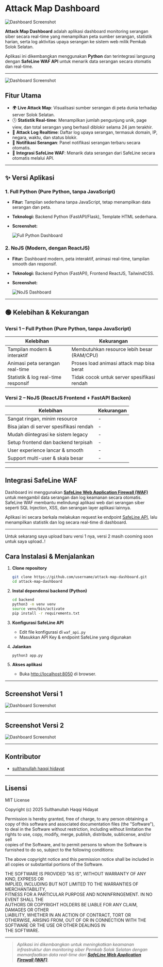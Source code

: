 # Attack Map Dashboard

![Dashboard Screenshot](./Screenshot2.png)

**Attack Map Dashboard** adalah aplikasi dashboard monitoring serangan siber secara real-time yang menampilkan peta sumber serangan, statistik harian, serta log aktivitas upaya serangan ke sistem web milik Pemkab Solok Selatan.

Aplikasi ini dikembangkan menggunakan **Python** dan terintegrasi langsung dengan **SafeLine WAF API** untuk menarik data serangan secara otomatis dan real-time.

---
![Dashboard Screenshot](./Screenshot1.png)
## Fitur Utama

- 🌍 **Live Attack Map**: Visualisasi sumber serangan di peta dunia terhadap server Solok Selatan.
- 🕒 **Statistik Real-time**: Menampilkan jumlah pengunjung unik, page view, dan total serangan yang berhasil diblokir selama 24 jam terakhir.
- 📜 **Attack Log Realtime**: Daftar log upaya serangan, termasuk domain, IP, negara, waktu, dan status blokir.
- 🔴 **Notifikasi Serangan**: Panel notifikasi serangan terbaru secara otomatis.
- 🔗 **Integrasi SafeLine WAF**: Menarik data serangan dari SafeLine secara otomatis melalui API.

---

## ✨ Versi Aplikasi

### 1. Full Python (Pure Python, tanpa JavaScript)
- **Fitur:** Tampilan sederhana tanpa JavaScript, tetap menampilkan data serangan dan peta.
- **Teknologi:** Backend Python (FastAPI/Flask), Template HTML sederhana.
- **Screenshot:**

  ![Full Python Dashboard](Screenshot1.png)

### 2. NoJS (Modern, dengan ReactJS)
- **Fitur:** Dashboard modern, peta interaktif, animasi real-time, tampilan smooth dan responsif.
- **Teknologi:** Backend Python (FastAPI), Frontend ReactJS, TailwindCSS.
- **Screenshot:**

  ![NoJS Dashboard](Screenshot2.png)

---

## 🟢 Kelebihan & Kekurangan

### Versi 1 – Full Python (Pure Python, tanpa JavaScript)
| Kelebihan                             | Kekurangan                                     |
|----------------------------------------|------------------------------------------------|
| Tampilan modern & interaktif           | Membutuhkan resource lebih besar (RAM/CPU)     |
| Animasi peta serangan real-time        | Proses load animasi attack map bisa berat      |
| Statistik & log real-time responsif    | Tidak cocok untuk server spesifikasi rendah     |


### Versi 2 – NoJS (ReactJS Frontend + FastAPI Backen)
| Kelebihan                                | Kekurangan                                  |
|-------------------------------------------|---------------------------------------------|
| Sangat ringan, minim resource             | -                    |
| Bisa jalan di server spesifikasi rendah   | -                    |
| Mudah diintegrasi ke sistem legacy        | -            |
| Setup frontend dan backend terpisah       | -            |
| User experience lancar & smooth        | -  |
| Support multi-user & skala besar       | -            |

---

## Integrasi SafeLine WAF

Dashboard ini menggunakan [**SafeLine Web Application Firewall (WAF)**](https://www.chaitin.cn/en/safeline/) untuk mengambil data serangan dan log keamanan secara otomatis.  
SafeLine WAF membantu melindungi aplikasi web dari serangan siber seperti SQL Injection, XSS, dan serangan layer aplikasi lainnya.

Aplikasi ini secara berkala melakukan request ke endpoint [SafeLine API](https://docs.chaitin.cn/safeline/), lalu menampilkan statistik dan log secara real-time di dashboard.

---

Untuk sekarang saya upload baru versi 1 nya, versi 2 masih cooming soon untuk saya upload..!

## Cara Instalasi & Menjalankan

1. **Clone repository**
    ```bash
    git clone https://github.com/username/attack-map-dashboard.git
    cd attack-map-dashboard
    ```

2. **Instal dependensi backend (Python)**
    ```bash
    cd backend
    python3 -m venv venv
    source venv/bin/activate
    pip install -r requirements.txt
    ```

3. **Konfigurasi SafeLine API**
    - Edit file konfigurasi di `waf_api.py`
    - Masukkan API Key & endpoint SafeLine yang digunakan

4. **Jalankan**
    ```bash
    python3 app.py
    ```

7. **Akses aplikasi**
    - Buka [http://localhost:8050](http://localhost:8050) di browser.

---

## Screenshot Versi 1

![Dashboard Screenshot](./Screenshot1.png)

---

## Screenshot Versi 2

![Dashboard Screenshot](./Screenshot2.png)

---

## Kontributor

- [sulthanullah haqqi hidayat](mailto:sulthanullahh@gmail.com)

---

## Lisensi

MIT License

Copyright (c) 2025 Sulthanullah Haqqi Hidayat

Permission is hereby granted, free of charge, to any person obtaining a copy
of this software and associated documentation files (the "Software"), to deal
in the Software without restriction, including without limitation the rights
to use, copy, modify, merge, publish, distribute, sublicense, and/or sell    
copies of the Software, and to permit persons to whom the Software is        
furnished to do so, subject to the following conditions:                      

The above copyright notice and this permission notice shall be included in   
all copies or substantial portions of the Software.                           

THE SOFTWARE IS PROVIDED "AS IS", WITHOUT WARRANTY OF ANY KIND, EXPRESS OR   
IMPLIED, INCLUDING BUT NOT LIMITED TO THE WARRANTIES OF MERCHANTABILITY,     
FITNESS FOR A PARTICULAR PURPOSE AND NONINFRINGEMENT. IN NO EVENT SHALL THE  
AUTHORS OR COPYRIGHT HOLDERS BE LIABLE FOR ANY CLAIM, DAMAGES OR OTHER       
LIABILITY, WHETHER IN AN ACTION OF CONTRACT, TORT OR OTHERWISE, ARISING FROM,
OUT OF OR IN CONNECTION WITH THE SOFTWARE OR THE USE OR OTHER DEALINGS IN    
THE SOFTWARE.

---

> _Aplikasi ini dikembangkan untuk meningkatkan keamanan infrastruktur dan monitoring siber Pemkab Solok Selatan dengan memanfaatkan data real-time dari [**SafeLine Web Application Firewall (WAF)**](https://www.chaitin.cn/en/safeline/)._
